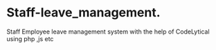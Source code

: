 # Staff-leave_management.
Staff Employee leave management system with the help of CodeLytical using php ,js etc 
